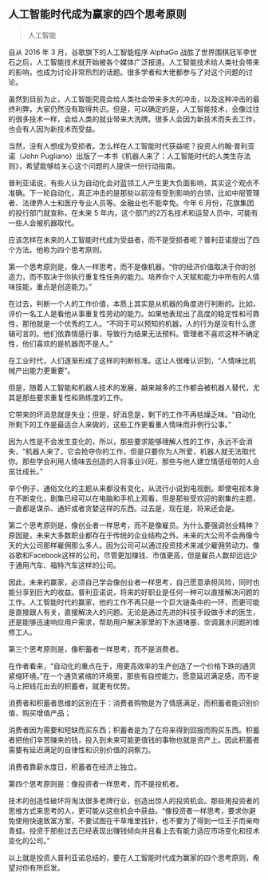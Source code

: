 ## 人工智能时代成为赢家的四个思考原则

> 人工智能

自从 2016 年 3 月，谷歌旗下的人工智能程序 AlphaGo 战胜了世界围棋冠军李世石之后，人工智能技术就开始被各个媒体广泛报道。人工智能技术给人类社会带来的影响，也成为讨论非常热烈的话题。很多学者和大佬都参与了对这个问题的讨论。

虽然到目前为止，人工智能究竟会给人类社会带来多大的冲击，以及这种冲击的最终利弊，大家仍然没有取得共识。但是，可以确定的是，人工智能技术，会像过往的很多技术一样，会给人类的就业带来大洗牌。很多人会因为新技术而失去工作，也会有人因为新技术而受益。

当然，没有人想成为受损者。怎么样在人工智能时代获益呢？投资人约翰·普利亚诺（John Pugliano）出版了一本书《机器人来了：人工智能时代的人类生存法则》，希望能够给关心这个问题的人提供一份行动指南。

普利亚诺说，有些人认为自动化会对蓝领工人产生更大负面影响，其实这个观点不准确。下一轮自动化，真正冲击的是那些以前没有受到影响的白领，比如中层管理者、法律界人士和医疗专业人员等。金融业也不能幸免。今年 6 月份，花旗集团的投行部门就宣称，在未来 5 年内，这个部门的2万名技术和运营人员中，可能有一些人会被机器取代。

应该怎样在未来的人工智能时代成为受益者，而不是受损者呢？普利亚诺提出了四个方法。他称为四个思考原则。

第一个思考原则是，像人一样思考，而不是像机器。“你的经济价值取决于你的创造力，而不取决于你执行重复性任务的能力。培养你个人天赋和能力中所有的人情味技能，重点是创造能力。”

在过去，判断一个人的工作价值，本质上其实是从机器的角度进行判断的。比如，评价一名工人是看他从事重复性劳动的能力。如果他表现出了高度的稳定性和可靠性，那他就是一个优秀的工人。“不同于可以预知的机器，人的行为是没有什么逻辑可言的。他们依靠情感行事，导致行为结果无法预料。管理者不喜欢这种不确定性，他们喜欢的是机器而不是人。”

在工业时代，人们逐渐形成了这样的判断标准。这让人很难认识到，“人情味比机械产出能力更重要”。

但是，随着人工智能和机器人技术的发展，越来越多的工作都会被机器人替代，尤其是那些要求重复性和熟练度的工作。

它带来的坏消息就是失业；但是，好消息是，剩下的工作不再枯燥乏味。“自动化所剩下的工作是最适合人来做的，这些工作更看重人情味而非例行公事。”

因为人性是不会发生变化的，所以，那些要求能够理解人性的工作，永远不会消失，“机器人来了，它会抢夺你的工作，但是只要你为人所爱，机器人就无法取代你。那些学会利用人情味去创造的人将事业兴旺，那些与他人建立情感纽带的人会茁壮成长。”

举个例子，通俗文化的主题从来都没有变化，从流行小说到电视剧。即使电视本身在不断变化，剧集已经可以在电脑和手机上观看，但是那些受欢迎的剧集的主题，一直都是谋杀、通奸或者贪婪这样的东西。过去是，现在是，将来还会是。

第二个思考原则是，像创业者一样思考，而不是像雇员。为什么要强调创业精神？原因是，未来大多数职业都存在于传统的企业结构之外。未来的大公司不会再像今天的大公司那样雇佣那么多人。因为公司可以通过投资技术来减少雇佣劳动力。像谷歌和Facebook这样的公司，尽管更加赚钱、市值更高，但是雇员人数却远远少于通用汽车、福特汽车这样的公司。

因此，未来的赢家，必须自己学会像创业者一样思考，自己愿意承担风险，同时也能分享到巨大的收益。普利亚诺说，将来的好职业是任何一种可以直接解决问题的工作。人工智能时代的赢家，他的工作不再只是一个巨大链条中的一环，而更可能是直接跟人有关，直接解决人的问题。无论是通过先进的科技手段做手术的医生，还是能够迅速响应用户需求，帮助用户解决家里的下水道堵塞、空调漏水问题的维修工人。

第三个思考原则是，像积蓄者一样思考，而不是消费者。

在作者看来，“自动化的重点在于，用更高效率的生产创造了一个价格下跌的通货紧缩环境。”在一个通货紧缩的环境里，那些有自控能力，愿意延迟满足感，而不是马上把钱花出去的积蓄者，就更有优势。

消费者和积蓄者思维的区别在于：消费者购物是为了情感满足，而积蓄者能识别价值，购买增值产品；

消费者因为需要和短缺而买东西；积蓄者是为了在将来得到回报而购买东西。积蓄者把他们辛苦赚来的钱，投入到未来可能更值钱的事物也就是资产上。因此积蓄者需要有延迟满足的自律性和识别价值的洞察力。

消费者靠薪水度日，积蓄者在经济上独立。

第四个思考原则是：像投资者一样思考，而不是投机者。

技术的创造性破坏将淘汰很多老牌行业，创造出惊人的投资机会。那些用投资者的思维方式来思考的人，更可能从这些机会中获益。“像投资者一样思考，要求你避免使用快速致富方案，不要试图在干草堆里找针，也不要为了得到一位王子而亲吻青蛙。投资于那些过去已经表现出赚钱倾向并且看上去有能力适应市场变化和技术变化的公司。”

以上就是投资人普利亚诺总结的，要在人工智能时代成为赢家的四个思考原则，希望对你有所启发。

